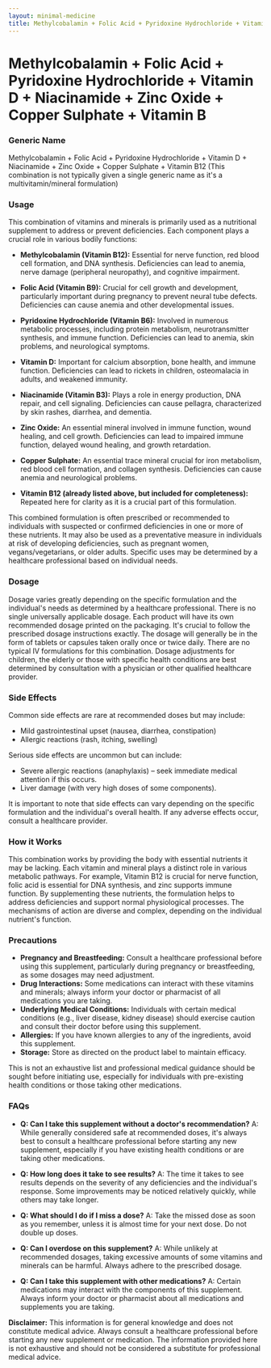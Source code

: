 ```yaml
---
layout: minimal-medicine
title: Methylcobalamin + Folic Acid + Pyridoxine Hydrochloride + Vitamin D + Niacinamide + Zinc Oxide + Copper Sulphate + Vitamin B
---
```


# Methylcobalamin + Folic Acid + Pyridoxine Hydrochloride + Vitamin D + Niacinamide + Zinc Oxide + Copper Sulphate + Vitamin B
### Generic Name

Methylcobalamin + Folic Acid + Pyridoxine Hydrochloride + Vitamin D + Niacinamide + Zinc Oxide + Copper Sulphate + Vitamin B12 (This combination is not typically given a single generic name as it's a multivitamin/mineral formulation)


### Usage

This combination of vitamins and minerals is primarily used as a nutritional supplement to address or prevent deficiencies.  Each component plays a crucial role in various bodily functions:

* **Methylcobalamin (Vitamin B12):** Essential for nerve function, red blood cell formation, and DNA synthesis. Deficiencies can lead to anemia, nerve damage (peripheral neuropathy), and cognitive impairment.

* **Folic Acid (Vitamin B9):** Crucial for cell growth and development, particularly important during pregnancy to prevent neural tube defects. Deficiencies can cause anemia and other developmental issues.

* **Pyridoxine Hydrochloride (Vitamin B6):** Involved in numerous metabolic processes, including protein metabolism, neurotransmitter synthesis, and immune function. Deficiencies can lead to anemia, skin problems, and neurological symptoms.

* **Vitamin D:**  Important for calcium absorption, bone health, and immune function. Deficiencies can lead to rickets in children, osteomalacia in adults, and weakened immunity.

* **Niacinamide (Vitamin B3):**  Plays a role in energy production, DNA repair, and cell signaling. Deficiencies can cause pellagra, characterized by skin rashes, diarrhea, and dementia.

* **Zinc Oxide:** An essential mineral involved in immune function, wound healing, and cell growth. Deficiencies can lead to impaired immune function, delayed wound healing, and growth retardation.

* **Copper Sulphate:**  An essential trace mineral crucial for iron metabolism, red blood cell formation, and collagen synthesis. Deficiencies can cause anemia and neurological problems.

* **Vitamin B12 (already listed above, but included for completeness):**  Repeated here for clarity as it is a crucial part of this formulation.


This combined formulation is often prescribed or recommended to individuals with suspected or confirmed deficiencies in one or more of these nutrients. It may also be used as a preventative measure in individuals at risk of developing deficiencies, such as pregnant women, vegans/vegetarians, or older adults.  Specific uses may be determined by a healthcare professional based on individual needs.


### Dosage

Dosage varies greatly depending on the specific formulation and the individual's needs as determined by a healthcare professional.  There is no single universally applicable dosage.  Each product will have its own recommended dosage printed on the packaging.  It's crucial to follow the prescribed dosage instructions exactly.   The dosage will generally be in the form of tablets or capsules taken orally once or twice daily.  There are no typical IV formulations for this combination.  Dosage adjustments for children, the elderly or those with specific health conditions are best determined by consultation with a physician or other qualified healthcare provider.


### Side Effects

Common side effects are rare at recommended doses but may include:

* Mild gastrointestinal upset (nausea, diarrhea, constipation)
* Allergic reactions (rash, itching, swelling)

Serious side effects are uncommon but can include:

* Severe allergic reactions (anaphylaxis) – seek immediate medical attention if this occurs.
* Liver damage (with very high doses of some components).

It is important to note that side effects can vary depending on the specific formulation and the individual's overall health.  If any adverse effects occur, consult a healthcare provider.


### How it Works

This combination works by providing the body with essential nutrients it may be lacking.  Each vitamin and mineral plays a distinct role in various metabolic pathways.  For example, Vitamin B12 is crucial for nerve function, folic acid is essential for DNA synthesis, and zinc supports immune function. By supplementing these nutrients, the formulation helps to address deficiencies and support normal physiological processes. The mechanisms of action are diverse and complex, depending on the individual nutrient's function.



### Precautions

* **Pregnancy and Breastfeeding:** Consult a healthcare professional before using this supplement, particularly during pregnancy or breastfeeding, as some dosages may need adjustment.
* **Drug Interactions:**  Some medications can interact with these vitamins and minerals; always inform your doctor or pharmacist of all medications you are taking.
* **Underlying Medical Conditions:**  Individuals with certain medical conditions (e.g., liver disease, kidney disease) should exercise caution and consult their doctor before using this supplement.
* **Allergies:** If you have known allergies to any of the ingredients, avoid this supplement.
* **Storage:** Store as directed on the product label to maintain efficacy.

This is not an exhaustive list and professional medical guidance should be sought before initiating use, especially for individuals with pre-existing health conditions or those taking other medications.



### FAQs

* **Q: Can I take this supplement without a doctor's recommendation?** A: While generally considered safe at recommended doses, it's always best to consult a healthcare professional before starting any new supplement, especially if you have existing health conditions or are taking other medications.

* **Q: How long does it take to see results?** A: The time it takes to see results depends on the severity of any deficiencies and the individual's response.  Some improvements may be noticed relatively quickly, while others may take longer.

* **Q: What should I do if I miss a dose?** A:  Take the missed dose as soon as you remember, unless it is almost time for your next dose.  Do not double up doses.

* **Q: Can I overdose on this supplement?** A:  While unlikely at recommended dosages, taking excessive amounts of some vitamins and minerals can be harmful. Always adhere to the prescribed dosage.

* **Q: Can I take this supplement with other medications?** A: Certain medications may interact with the components of this supplement.  Always inform your doctor or pharmacist about all medications and supplements you are taking.


**Disclaimer:** This information is for general knowledge and does not constitute medical advice. Always consult a healthcare professional before starting any new supplement or medication.  The information provided here is not exhaustive and should not be considered a substitute for professional medical advice.

